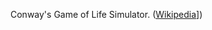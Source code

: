 Conway's Game of Life Simulator.
([Wikipedia](https://en.wikipedia.org/wiki/Conway%27s_Game_of_Life)])
